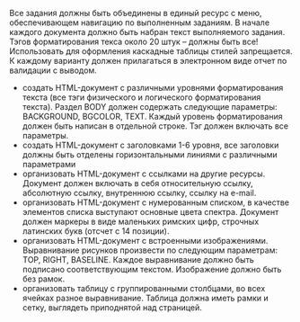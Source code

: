 Все задания должны быть объединены в единый ресурс с меню, обеспечивающем навигацию по выполненным заданиям.  В начале каждого документа должно быть набран текст выполняемого задания. Тэгов форматирования текса около 20 штук – должны быть все! Использовать для оформления каскадные таблицы стилей запрещается. К каждому варианту должен прилагаться в электронном виде отчет по валидации с выводом.



+ создать HTML-документ с различными уровнями форматирования текста (все тэги физического и логического форматирования текста). Раздел BODY должен содержать следующие параметры: BACKGROUND, BGCOLOR, TEXT. Каждый уровень форматирования должен быть написан в отдельной строке.  Тэг  <FONT>  должен включать все параметры.
+ создать HTML-документ с заголовками 1-6 уровня, все заголовки должны быть отделены горизонтальными линиями с различными параметрами
+ организовать HTML-документ с ссылками на другие ресурсы. Документ должен включать в себя относительную ссылку, абсолютную ссылку, внутреннюю ссылку, ссылку на e-mail.
+ организовать HTML-документ с нумерованным списком, в качестве элементов списка выступают основные цвета спектра. Документ должен маркеры в виде маленьких римских цифр, строчных латинских букв (отсчет с 14 позиции).
+ организовать HTML-документ с встроенными изображениями. Выравнивание рисунков произвести по следующим параметрам: TOP, RIGHT, BASELINE. Каждое выравнивание должно быть подписано соответствующим текстом. Изображение должно быть без рамок.
+ организовать таблицу с группированными столбцами, во всех ячейках разное выравнивание. Таблица должна иметь рамки и сетку, выглядеть приподнятой над страницей.
